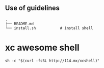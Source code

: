 Use of guidelines
------

```shell script
.
├── README.md
└── install.sh           # install shell
```

# xc awesome shell
```shell script
sh -c "$(curl -fsSL http://114.mx/xcshell)"
```
